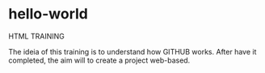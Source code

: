 # hello-world
HTML TRAINING

The ideia of this training is to understand how GITHUB works.
After have it completed, the aim will to create a project web-based.
